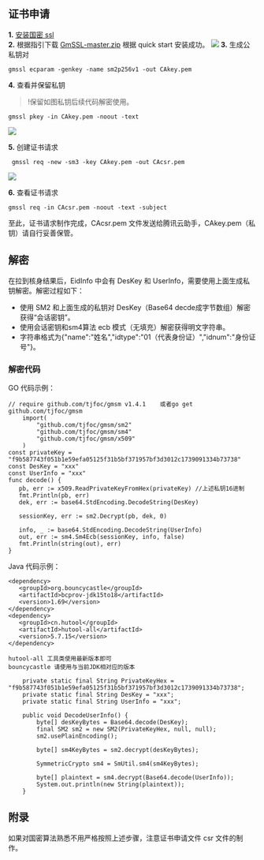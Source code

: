 ﻿
## 证书申请
**1.** [安装国密 ssl](https://github.com/guanzhi/GmSSL)  
**2.** 根据指引下载 [GmSSL-master.zip](https://github.com/guanzhi/GmSSL/archive/master.zip) 根据 quick start 安装成功。
![](https://qcloudimg.tencent-cloud.cn/raw/0bf65124d94d0f801d358a4c0ede950e.png)
**3.** 生成公私钥对
```
gmssl ecparam -genkey -name sm2p256v1 -out CAkey.pem
```
**4.** 查看并保留私钥
>!保留如图私钥后续代码解密使用。

``` 
gmssl pkey -in CAkey.pem -noout -text
```
![](https://qcloudimg.tencent-cloud.cn/raw/d6a2132d1f3857ecacb5524a4444cc88.png)

**5.** 创建证书请求
```
 gmssl req -new -sm3 -key CAkey.pem -out CAcsr.pem
```

![](https://qcloudimg.tencent-cloud.cn/raw/a8e154f274fdfe6fabf376cda7028959.png)

**6.** 查看证书请求
```
gmssl req -in CAcsr.pem -noout -text -subject
```
至此，证书请求制作完成，CAcsr.pem 文件发送给腾讯云助手，CAkey.pem（私钥）请自行妥善保管。

## 解密
在拉到核身结果后，EidInfo 中会有 DesKey 和 UserInfo，需要使用上面生成私钥解密。解密过程如下：
- 使用 SM2 和上面生成的私钥对 DesKey（Base64 decde成字节数组）解密获得“会话密钥”。
- 使用会话密钥和sm4算法 ecb 模式（无填充）解密获得明文字符串。
- 字符串格式为{"name":"姓名","idtype":"01（代表身份证）","idnum":"身份证号"}。

### 解密代码
GO 代码示例：
```
// require github.com/tjfoc/gmsm v1.4.1    或者go get github.com/tjfoc/gmsm
	import(
		"github.com/tjfoc/gmsm/sm2"
		"github.com/tjfoc/gmsm/sm4"
		"github.com/tjfoc/gmsm/x509"
	)
const privateKey = "f9b587743f051b1e59efa05125f31b5bf371957bf3d3012c1739091334b73738"
const DesKey = "xxx"
const UserInfo = "xxx"
func decode() {
   pb, err := x509.ReadPrivateKeyFromHex(privateKey) //上述私钥16进制
   fmt.Println(pb, err)
   dek, err := base64.StdEncoding.DecodeString(DesKey)

   sessionKey, err := sm2.Decrypt(pb, dek, 0)

   info, _ := base64.StdEncoding.DecodeString(UserInfo)
   out, err := sm4.Sm4Ecb(sessionKey, info, false)
   fmt.Println(string(out), err)
}
```

Java 代码示例：
```
<dependency>
   <groupId>org.bouncycastle</groupId>
   <artifactId>bcprov-jdk15to18</artifactId>
   <version>1.69</version>
</dependency>
<dependency>
   <groupId>cn.hutool</groupId>
   <artifactId>hutool-all</artifactId>
   <version>5.7.15</version>
</dependency> 

hutool-all 工具类使用最新版本即可
bouncycastle 请使用与当前JDK相对应的版本

    private static final String PrivateKeyHex = "f9b587743f051b1e59efa05125f31b5bf371957bf3d3012c1739091334b73738";
    private static final String DesKey = "xxx";
    private static final String UserInfo = "xxx";

    public void DecodeUserInfo() {
        byte[] desKeyBytes = Base64.decode(DesKey);
        final SM2 sm2 = new SM2(PrivateKeyHex, null, null);
        sm2.usePlainEncoding();

        byte[] sm4KeyBytes = sm2.decrypt(desKeyBytes);

        SymmetricCrypto sm4 = SmUtil.sm4(sm4KeyBytes);

        byte[] plaintext = sm4.decrypt(Base64.decode(UserInfo));
        System.out.println(new String(plaintext));
    }
```

## 附录
如果对国密算法熟悉不用严格按照上述步骤，注意证书申请文件 csr 文件的制作。


